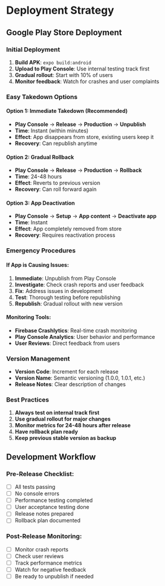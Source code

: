 # Deployment Strategy

## Google Play Store Deployment

### Initial Deployment
1. **Build APK**: `expo build:android`
2. **Upload to Play Console**: Use internal testing track first
3. **Gradual rollout**: Start with 10% of users
4. **Monitor feedback**: Watch for crashes and user complaints

### Easy Takedown Options

#### Option 1: Immediate Takedown (Recommended)
- **Play Console** → **Release** → **Production** → **Unpublish**
- **Time**: Instant (within minutes)
- **Effect**: App disappears from store, existing users keep it
- **Recovery**: Can republish anytime

#### Option 2: Gradual Rollback
- **Play Console** → **Release** → **Production** → **Rollback**
- **Time**: 24-48 hours
- **Effect**: Reverts to previous version
- **Recovery**: Can roll forward again

#### Option 3: App Deactivation
- **Play Console** → **Setup** → **App content** → **Deactivate app**
- **Time**: Instant
- **Effect**: App completely removed from store
- **Recovery**: Requires reactivation process

### Emergency Procedures

#### If App is Causing Issues:
1. **Immediate**: Unpublish from Play Console
2. **Investigate**: Check crash reports and user feedback
3. **Fix**: Address issues in development
4. **Test**: Thorough testing before republishing
5. **Republish**: Gradual rollout with new version

#### Monitoring Tools:
- **Firebase Crashlytics**: Real-time crash monitoring
- **Play Console Analytics**: User behavior and performance
- **User Reviews**: Direct feedback from users

### Version Management
- **Version Code**: Increment for each release
- **Version Name**: Semantic versioning (1.0.0, 1.0.1, etc.)
- **Release Notes**: Clear description of changes

### Best Practices
1. **Always test on internal track first**
2. **Use gradual rollout for major changes**
3. **Monitor metrics for 24-48 hours after release**
4. **Have rollback plan ready**
5. **Keep previous stable version as backup**

## Development Workflow

### Pre-Release Checklist:
- [ ] All tests passing
- [ ] No console errors
- [ ] Performance testing completed
- [ ] User acceptance testing done
- [ ] Release notes prepared
- [ ] Rollback plan documented

### Post-Release Monitoring:
- [ ] Monitor crash reports
- [ ] Check user reviews
- [ ] Track performance metrics
- [ ] Watch for negative feedback
- [ ] Be ready to unpublish if needed
